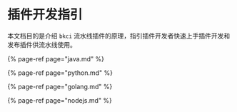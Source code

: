 # 插件开发指引

本文档目的是介绍 `bkci` 流水线插件的原理，指引插件开发者快速上手插件开发和发布插件供流水线使用。

{% page-ref page="java.md" %}

{% page-ref page="python.md" %}

{% page-ref page="golang.md" %}

{% page-ref page="nodejs.md" %}



